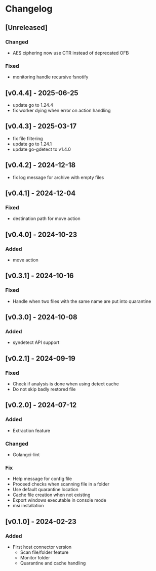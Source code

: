 # Changelog

## [Unreleased] 

### Changed

- AES ciphering now use CTR instead of deprecated OFB

### Fixed

- monitoring handle recursive fsnotify

## [v0.4.4] - 2025-06-25

- update go to 1.24.4
- fix worker dying when error on action handling

## [v0.4.3] - 2025-03-17

- fix file filtering
- update go to 1.24.1
- update go-gdetect to v1.4.0

## [v0.4.2] - 2024-12-18

- fix log message for archive with empty files

## [v0.4.1] - 2024-12-04

### Fixed

- destination path for move action

## [v0.4.0] - 2024-10-23

### Added

- move action

## [v0.3.1] - 2024-10-16

### Fixed

- Handle when two files with the same name are put into quarantine

## [v0.3.0] - 2024-10-08

### Added

- syndetect API support

## [v0.2.1] - 2024-09-19

### Fixed

- Check if analysis is done when using detect cache
- Do not skip badly restored file

## [v0.2.0] - 2024-07-12

### Added

- Extraction feature

### Changed

- Golangci-lint

### Fix

- Help message for config file
- Proceed checks when scanning file in a folder
- Use default quarantine location
- Cache file creation when not existing
- Export windows executable in console mode
- msi installation

## [v0.1.0] - 2024-02-23

### Added

- First host connector version
    - Scan file/folder feature
    - Monitor folder
    - Quarantine and cache handling
